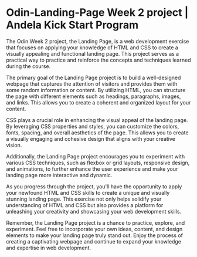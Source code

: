# Odin-Landing-Page Week 2 project | Andela Kick Start Program

The Odin Week 2 project, the Landing Page, is a web development exercise that focuses on applying your knowledge of HTML and CSS to create a visually appealing and functional landing page. This project serves as a practical way to practice and reinforce the concepts and techniques learned during the course.

The primary goal of the Landing Page project is to build a well-designed webpage that captures the attention of visitors and provides them with some random information or content. By utilizing HTML, you can structure the page with different elements such as headings, paragraphs, images, and links. This allows you to create a coherent and organized layout for your content.

CSS plays a crucial role in enhancing the visual appeal of the landing page. By leveraging CSS properties and styles, you can customize the colors, fonts, spacing, and overall aesthetics of the page. This allows you to create a visually engaging and cohesive design that aligns with your creative vision.

Additionally, the Landing Page project encourages you to experiment with various CSS techniques, such as flexbox or grid layouts, responsive design, and animations, to further enhance the user experience and make your landing page more interactive and dynamic.

As you progress through the project, you'll have the opportunity to apply your newfound HTML and CSS skills to create a unique and visually stunning landing page. This exercise not only helps solidify your understanding of HTML and CSS but also provides a platform for unleashing your creativity and showcasing your web development skills.

Remember, the Landing Page project is a chance to practice, explore, and experiment. Feel free to incorporate your own ideas, content, and design elements to make your landing page truly stand out. Enjoy the process of creating a captivating webpage and continue to expand your knowledge and expertise in web development.
